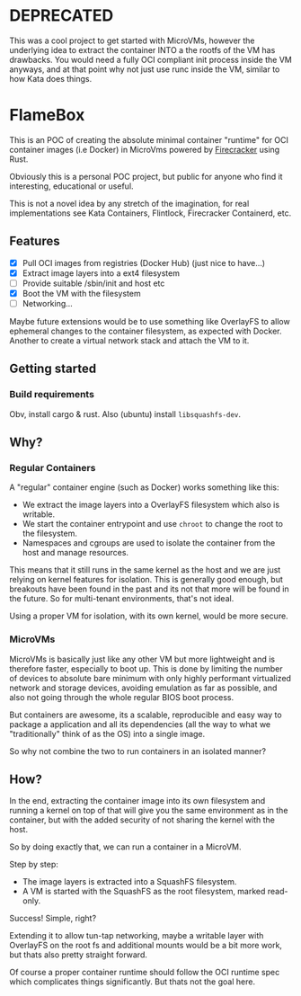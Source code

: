 # DEPRECATED
This was a cool project to get started with MicroVMs, however the underlying idea to extract the container INTO a the rootfs of the VM has drawbacks.
You would need a fully OCI compliant init process inside the VM anyways, and at that point why not just use runc inside the VM, similar to how Kata does things.


# FlameBox

This is an POC of creating the absolute minimal container "runtime" for OCI container images (i.e Docker) in MicroVms powered by [Firecracker](https://github.com/firecracker-microvm/firecracker) using Rust.

Obviously this is a personal POC project, but public for anyone who find it interesting, educational or useful.

This is not a novel idea by any stretch of the imagination, for real implementations see Kata Containers, Flintlock,
Firecracker Containerd, etc.

## Features

- [x] Pull OCI images from registries (Docker Hub) (just nice to have...)
- [x] Extract image layers into a ext4 filesystem
- [ ] Provide suitable /sbin/init and host etc
- [x] Boot the VM with the filesystem
- [ ] Networking...

Maybe future extensions would be to use something like OverlayFS to allow ephemeral changes to the container filesystem, as expected with Docker. Another to create a virtual network stack and attach the VM to it.

## Getting started

### Build requirements

Obv, install cargo & rust. Also (ubuntu) install `libsquashfs-dev`.


## Why?

### Regular Containers

A "regular" container engine (such as Docker) works something like this:

- We extract the image layers into a OverlayFS filesystem which also is writable.
- We start the container entrypoint and use `chroot` to change the root to the filesystem.
- Namespaces and cgroups are used to isolate the container from the host and manage resources.

This means that it still runs in the same kernel as the host and we are just relying on kernel features for isolation. This is generally good enough, but breakouts have been found in the past and its not that more will be found in the future. So for multi-tenant environments, that's not ideal.

Using a proper VM for isolation, with its own kernel, would be more secure.

### MicroVMs

MicroVMs is basically just like any other VM but more lightweight and is therefore faster, especially to boot up.
This is done by limiting the number of devices to absolute bare minimum with only highly performant virtualized network and storage devices, avoiding emulation as far as possible, and also not going through the whole regular BIOS boot process.

But containers are awesome, its a scalable, reproducible and easy way to package a application and all its dependencies (all the way to what we "traditionally" think of as the OS) into a single image.

So why not combine the two to run containers in an isolated manner?

## How?

In the end, extracting the container image into its own filesystem and running a kernel on top of that will give you the same environment as in the container, but with the added security of not sharing the kernel with the host.

So by doing exactly that, we can run a container in a MicroVM.

Step by step:

- The image layers is extracted into a SquashFS filesystem.
- A VM is started with the SquashFS as the root filesystem, marked read-only.

Success! Simple, right?

Extending it to allow tun-tap networking, maybe a writable layer with OverlayFS on the root fs and additional mounts would be a bit more work, but thats also pretty straight forward.

Of course a proper container runtime should follow the OCI runtime spec which complicates things significantly.
But thats not the goal here.

